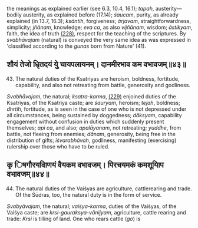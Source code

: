 the meanings as explained earlier (see 6.3, 10.4, 16.1); *tapah*, austerity—bodily austerity, as explained before (17.14); *śaucam*, purity, as already explained (in 13.7, 16.3); *ksāntih*, forgiveness; *ārjavam*, straightforwardness, simplicity; *jñānam*, knowledge; *eva ca*, as also *vijñānam*, wisdom; *āstikyam*, faith, the idea of truth [\(228\)](#page--1-0), respect for the teaching of the scriptures. By *svabhāvajam* (natural) is conveyed the very same idea as was expressed in 'classified according to the *gunas* born from Nature' (41).

## शौयं तेजो धृितदयं युे चायपलायनम्। दानमीरभाव कम वभावजम्॥४३॥

43. The natural duties of the Ksatriyas are heroism, boldness, fortitude, capability, and also not retreating from battle, generosity and godliness.

*Svabhāvajam*, the natural; *ksatra-karma*, [\(229\)](#page--1-1) enjoined duties of the Ksatriyas, of the Ksatriya caste; are *śauryam*, heroism; *tejah*, boldness; *dhrtih*, fortitude, as is seen in the case of one who is not depressed under all circumstances, being sustained by doggedness; *dāksyam*, capability engagement without confusion in duties which suddenly present themselves; *api ca*, and also; *apalāyanam*, not retreating; *yuddhe*, from battle, not fleeing from enemies; *dānam*, generosity, being free in the distribution of gifts; *īśvarabhāvah*, godliness, manifesting (exercising) rulership over those who have to be ruled.

## कृ िषगौरयवािणयं वैयकम वभावजम्। पिरचयमकं कमशूयािप वभावजम्॥४४॥

44. The natural duties of the Vaiśyas are agriculture, cattlerearing and trade. Of the Śūdras, too, the natural duty is in the form of service.

*Svabyāvajam*, the natural; *vaiśya-karma*, duties of the Vaiśyas, of the Vaiśya caste; are *krsi-gauraksya-vānijyam*, agriculture, cattle rearing and trade: *Krsi* is tilling of land. One who rears cattle (*go*) is